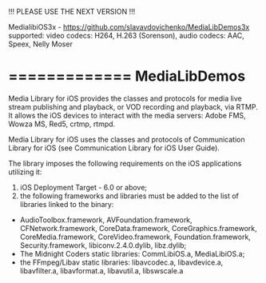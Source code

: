 
!!! PLEASE USE THE NEXT VERSION !!!

MedialibiOS3x - https://github.com/slavavdovichenko/MediaLibDemos3x
supported: video codecs: H264, H.263 (Sorenson), audio codecs: AAC, Speex, Nelly Moser

=============
MediaLibDemos
=============

Media Library for iOS provides the classes and protocols for media live stream publishing and playback, or VOD recording and playback, via RTMP. 
It allows the iOS devices to interact with the media servers: Adobe FMS, Wowza MS, Red5, crtmp, rtmpd.

Media Library for iOS uses the classes and protocols of Communication Library for iOS (see Communication Library for iOS User Guide).

The library imposes the following requirements on the iOS applications utilizing it:
1.	iOS Deployment Target - 6.0 or above;
2.	the following frameworks and libraries must be added to the list of libraries linked to the binary:
-	AudioToolbox.framework, AVFoundation.framework, CFNetwork.framework, CoreData.framework, CoreGraphics.framework, CoreMedia.framework, CoreVideo.framework, Foundation.framework, Security.framework, libiconv.2.4.0.dylib, libz.dylib;
-	The Midnight Coders static libraries: CommLibiOS.a, MediaLibiOS.a;
-	the FFmpeg/Libav static libraries: libavcodec.a, libavdevice.a, libavfilter.a, libavformat.a, libavutil.a, libswscale.a
